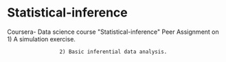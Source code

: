 # Statistical-inference
Coursera- Data science course "Statistical-inference"
Peer Assignment on   1) A simulation exercise.

                     2) Basic inferential data analysis.